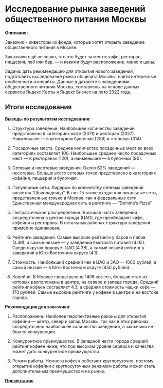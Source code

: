 # Исследование рынка заведений общественного питания Москвы

**Описание:**

Заказчик - инвесторы из фонда, которые хотят открыть заведение общественного питания в Москве. 

Заказчики ещё не знают, что это будет за место: кафе, ресторан, пиццерия, паб или бар, — и какими будут расположение, меню и цены.

Задача: дать рекомендацию для открытия нового заведения, подготовить исследование рынка общепита Москвы, найти интересные особенности и инсайты. Данные в датасете с заведениями общественного питания Москвы, составлены на основе данных сервисов Яндекс Карты и Яндекс Бизнес на лето 2022 года.

## Итоги исследования 

**Выводы по результатам исследования:**

1.	Структура заведений. Наибольшее количество заведений представлено в категориях кафе (2371) и ресторан (2037). Наименьшее — в категориях булочная (256) и столовая (314).
 
2.	Посадочные места. Среднее количество посадочных мест во всех категориях составляет 100. Наибольшее среднее число посадочных мест — в ресторанах (120), а наименьшее — в булочных (90).
 
3.	Сетевые и несетевые заведения. Около 62% заведений — несетевые. Больше всего сетевых точек представлено в категориях кофейня, пиццерия и булочная.
 
4.	Популярные сети. Лидером по количеству сетевых заведений является “Шоколадница”. В топ-15 также входят как локальные сети, представленные только в Москве, так и федеральные сети. Единственная международная сеть в рейтинге — “Domino’s Pizza”.
 
5.	Географическое распределение. Большая часть заведений сосредоточена в центре города (ЦАО), где преобладают кафе, кофейни и рестораны. В остальных районах структура заведений примерно одинаковая.
 
6.	Рейтинги заведений. Самые высокие рейтинги у баров и пабов (4.39), а самые низкие — у заведений быстрого питания (4.05). Среди округов лидирует ЦАО (4.38), а самый низкий рейтинг у заведений в Юго-Восточном округе (4.1).
 
7.	Стоимость. Наибольший средний чек в ЦАО и ЗАО — 1000 рублей, а самый низкий — в Юго-Восточном округе (450 рублей).
 
8.	Кофейни. В Москве представлено 1408 кофеен, большинство из которых расположены в центре, на севере и западе города. Средний рейтинг кофеен составляет 4.3, а средняя стоимость чашки кофе — 170 рублей. Самые высокие рейтинги у кофеен в центре и на востоке города.

**Рекомендация для заказчика:**

1.	Расположение. Наиболее перспективные районы для открытия кофейни — центр, север и запад Москвы, так как в этих районах сосредоточено наибольшее количество заведений, а заказчики не боятся конкуренции.
 
2.	Конкурентное преимущество. В западной части города средний рейтинг кофеен ниже, что при высоком уровне сервиса и качества может дать конкурентное преимущество.
 
3.	Режим работы. Немного кофеен работают круглосуточно, поэтому открытие кофейни с круглосуточным режимом работы может стать дополнительным преимуществом на рынке.

**[Презентация](https://disk.yandex.kz/d/aUPhV5_KK2J-QQ)**
